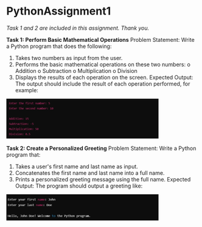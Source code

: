 # PythonAssignment1
*Task 1 and 2 are included in this assignment. Thank you.*

**Task 1: Perform Basic Mathematical Operations**
Problem Statement: Write a Python program that does the following:
1.  Takes two numbers as input from the user.
2.  Performs the basic mathematical operations on these two numbers:
o	Addition
o	Subtraction
o	Multiplication
o	Division
3.  Displays the results of each operation on the screen.
 Expected Output:
The output should include the result of each operation performed, for example:

<img src="Assgn1Task1.jpeg" alt="Task 1" width="400"/>

 
**Task 2: Create a Personalized Greeting**
Problem Statement: Write a Python program that:
1.  Takes a user's first name and last name as input.
2.  Concatenates the first name and last name into a full name.
3.  Prints a personalized greeting message using the full name.
Expected Output:
The program should output a greeting like:
 
 <img src="Assgn1Task2.jpeg" alt="Task 1" width="400"/>

